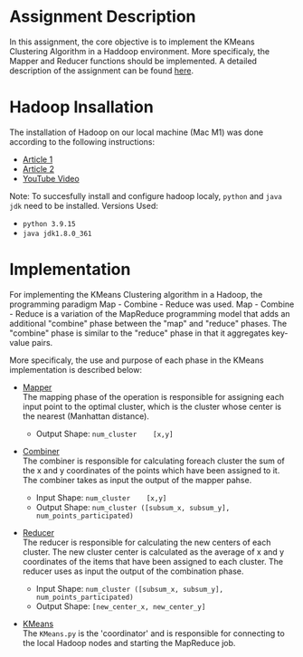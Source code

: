 # Assignment Description

In this assignment, the core objective is to implement the KMeans Clustering Algorithm in a Haddoop environment. More specificaly, the Mapper and Reducer functions should be implemented. A detailed description of the assignment can be found [here](files/Proj2_Hadoop.pdf).

# Hadoop Insallation

The installation of Hadoop on our local machine (Mac M1) was done according to the following instructions:
- [Article 1](https://codewitharjun.medium.com/install-hadoop-on-macos-m1-m2-6f6a01820cc9)
- [Article 2](https://blog.contactsunny.com/data-science/installing-hadoop-on-the-new-m1-pro-and-m1-max-macbook-pro)
- [YouTube Video](https://www.youtube.com/watch?v=inDC9jgwpWY&t=1s)

Note: To succesfully install and configure hadoop localy, `python` and `java jdk` need to be installed.
Versions Used:
- `python 3.9.15`
- `java jdk1.8.0_361`

# Implementation 

For implementing the KMeans Clustering algorithm in a Hadoop, the programming paradigm Map - Combine - Reduce was used. Map - Combine - Reduce is a variation of the MapReduce programming model that adds an additional "combine" phase between the "map" and "reduce" phases. The "combine" phase is similar to the "reduce" phase in that it aggregates key-value pairs.

More specificaly, the use and purpose of each phase in the KMeans implementation is described below:
- [Mapper](mapper.py) <br>
The mapping phase of the operation is responsible for assigning each input point to the optimal cluster, which is the cluster whose center is the nearest (Manhattan distance). 
    - Output Shape: `num_cluster    [x,y]`

- [Combiner](combiner.py) <br>
The combiner is responsible for calculating foreach cluster the sum of the x and y coordinates of the points which have been assigned to it. The combiner takes as input the output of the mapper pahse.
    - Input Shape: `num_cluster    [x,y]`
    - Output Shape: `num_cluster ([subsum_x, subsum_y], num_points_participated)`

- [Reducer](reducer.py) <br>
The reducer is responsible for calculating the new centers of each cluster. The new cluster center is calculated as the average of x and y coordinates of the items that have been assigned to each cluster. The reducer uses as input the output of the combination phase.
    - Input Shape: `num_cluster ([subsum_x, subsum_y], num_points_participated)`
    - Output Shape: `[new_center_x, new_center_y]`

- [KMeans](KMeans.py) <br>
The `KMeans.py` is the 'coordinator' and is responsible for connecting to the local Hadoop nodes and starting the MapReduce job. 





